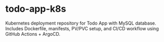 # todo-app-k8s
Kubernetes deployment repository for Todo App with MySQL database. Includes Dockerfile, manifests, PV/PVC setup, and CI/CD workflow using GitHub Actions + ArgoCD.

